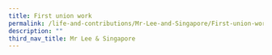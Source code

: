 ```yaml
---
title: First union work
permalink: /life-and-contributions/Mr-Lee-and-Singapore/First-union-work
description: ""
third_nav_title: Mr Lee & Singapore
---
```

